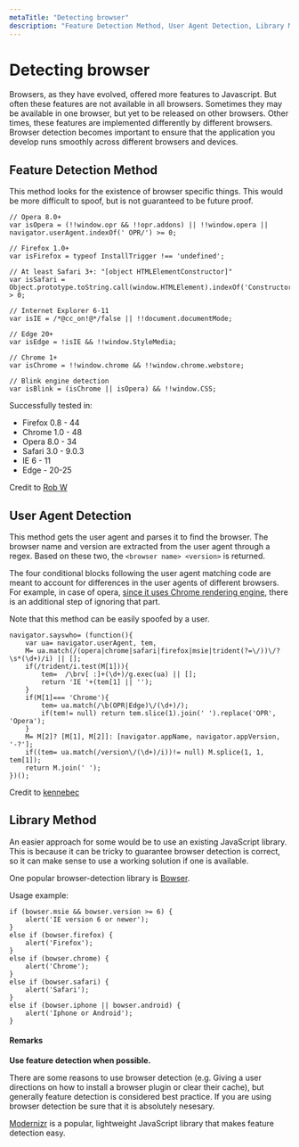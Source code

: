 ```yaml
---
metaTitle: "Detecting browser"
description: "Feature Detection Method, User Agent Detection, Library Method"
---
```


# Detecting browser


Browsers, as they have evolved, offered more features to Javascript. But often these features are not available in all browsers. Sometimes they may be available in one browser, but yet to be released on other browsers. Other times, these features are implemented differently by different browsers. Browser detection becomes important to ensure that the application you develop runs smoothly across different browsers and devices.



## Feature Detection Method


This method looks for the existence of browser specific things. This would be more difficult to spoof, but is not guaranteed to be future proof.

```
// Opera 8.0+
var isOpera = (!!window.opr && !!opr.addons) || !!window.opera || navigator.userAgent.indexOf(' OPR/') >= 0;

// Firefox 1.0+
var isFirefox = typeof InstallTrigger !== 'undefined';
    
// At least Safari 3+: "[object HTMLElementConstructor]"
var isSafari = Object.prototype.toString.call(window.HTMLElement).indexOf('Constructor') > 0;

// Internet Explorer 6-11
var isIE = /*@cc_on!@*/false || !!document.documentMode;

// Edge 20+
var isEdge = !isIE && !!window.StyleMedia;

// Chrome 1+
var isChrome = !!window.chrome && !!window.chrome.webstore;

// Blink engine detection
var isBlink = (isChrome || isOpera) && !!window.CSS;

```

Successfully tested in:

- Firefox 0.8 - 44
- Chrome 1.0 - 48
- Opera 8.0 - 34
- Safari 3.0 - 9.0.3
- IE 6 - 11
- Edge - 20-25

Credit to [Rob W](http://stackoverflow.com/a/9851769/6194193)



## User Agent Detection


This method gets the user agent and parses it to find the browser. The browser name and version are extracted from the user agent through a regex. Based on these two, the `<browser name> <version>` is returned.

The four conditional blocks following the user agent matching code are meant to account for differences in the user agents of different browsers. For example, in case of opera, [since it uses Chrome rendering engine](https://stackoverflow.com/a/17436191/5894241), there is an additional step of ignoring that part.

Note that this method can be easily spoofed by a user.

```
navigator.sayswho= (function(){
    var ua= navigator.userAgent, tem,
    M= ua.match(/(opera|chrome|safari|firefox|msie|trident(?=\/))\/?\s*(\d+)/i) || [];
    if(/trident/i.test(M[1])){
        tem=  /\brv[ :]+(\d+)/g.exec(ua) || [];
        return 'IE '+(tem[1] || '');
    }
    if(M[1]=== 'Chrome'){
        tem= ua.match(/\b(OPR|Edge)\/(\d+)/);
        if(tem!= null) return tem.slice(1).join(' ').replace('OPR', 'Opera');
    }
    M= M[2]? [M[1], M[2]]: [navigator.appName, navigator.appVersion, '-?'];
    if((tem= ua.match(/version\/(\d+)/i))!= null) M.splice(1, 1, tem[1]);
    return M.join(' ');
})();

```

Credit to [kennebec](http://stackoverflow.com/a/2401861/6194193)



## Library Method


An easier approach for some would be to use an existing JavaScript library. This is because it can be tricky to guarantee browser detection is correct, so it can make sense to use a working solution if one is available.

One popular browser-detection library is [Bowser](https://github.com/ded/bowser).

Usage example:

```
if (bowser.msie && bowser.version >= 6) {
    alert('IE version 6 or newer');
}
else if (bowser.firefox) {
    alert('Firefox');
}    
else if (bowser.chrome) {
    alert('Chrome');
}
else if (bowser.safari) {
    alert('Safari');
}
else if (bowser.iphone || bowser.android) {
    alert('Iphone or Android');
}

```



#### Remarks


**Use feature detection when possible.**

There are some reasons to use browser detection (e.g. Giving a user directions on how to install a browser plugin or clear their cache), but generally feature detection is considered best practice. If you are using browser detection be sure that it is absolutely nesesary.

[Modernizr](https://github.com/Modernizr/Modernizr) is a popular, lightweight JavaScript library that makes feature detection easy.

